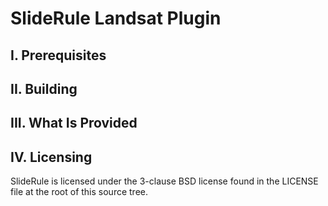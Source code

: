 # SlideRule Landsat Plugin


## I. Prerequisites


## II. Building


## III. What Is Provided


## IV. Licensing

SlideRule is licensed under the 3-clause BSD license found in the LICENSE file at the root of this source tree.
